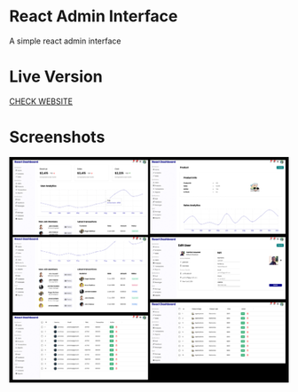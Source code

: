 # React Admin Interface

A simple react admin interface

# Live Version

[CHECK WEBSITE](https://jeevakalaiselvam.github.io/react-admin-panel-design/)

# Screenshots

![Screenshot](screens/screen.jpg)
